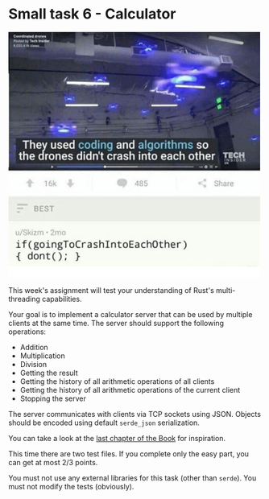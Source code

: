 # Small task 6 - Calculator

![](coding.png)

This week's assignment will test your understanding of Rust's multi-threading capabilities.

Your goal is to implement a calculator server that can be used by multiple clients at the same time.
The server should support the following operations:
- Addition
- Multiplication
- Division
- Getting the result
- Getting the history of all arithmetic operations of all clients
- Getting the history of all arithmetic operations of the current client
- Stopping the server

The server communicates with clients via TCP sockets using JSON.
Objects should be encoded using default `serde_json` serialization.

You can take a look at the [last chapter of the Book](https://doc.rust-lang.org/stable/book/ch20-00-final-project-a-web-server.html) for inspiration.

This time there are two test files.
If you complete only the easy part, you can get at most 2/3 points.

You must not use any external libraries for this task (other than `serde`).
You must not modify the tests (obviously).

